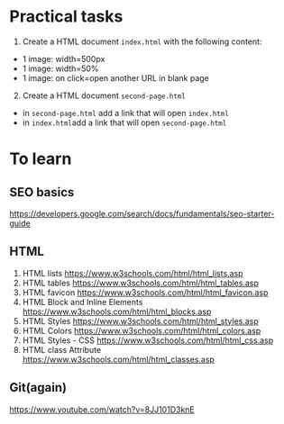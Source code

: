# Practical tasks
1. Create a HTML document ``index.html`` with the following content:
- 1 image: width=500px
- 1 image: width=50%
- 1 image: on click=open another URL in blank page
2. Create a HTML document ``second-page.html``
- in ``second-page.html`` add a link that will open ``index.html``
- in ``index.html``add a link that will open ``second-page.html``

# To learn
## SEO basics
 https://developers.google.com/search/docs/fundamentals/seo-starter-guide
## HTML
1. HTML lists https://www.w3schools.com/html/html_lists.asp
2. HTML tables https://www.w3schools.com/html/html_tables.asp
3. HTML favicon https://www.w3schools.com/html/html_favicon.asp
4. HTML Block and Inline Elements https://www.w3schools.com/html/html_blocks.asp
5. HTML Styles https://www.w3schools.com/html/html_styles.asp
6. HTML Colors https://www.w3schools.com/html/html_colors.asp
7. HTML Styles - CSS https://www.w3schools.com/html/html_css.asp
8. HTML class Attribute https://www.w3schools.com/html/html_classes.asp

## Git(again)
https://www.youtube.com/watch?v=8JJ101D3knE

